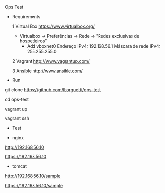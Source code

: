  Ops Test

* Requirements

	1 Virtual Box https://www.virtualbox.org/

	- Virtualbox -> Preferências -> Rede -> "Redes exclusivas de hospedeiros"
		- Add vboxnet0
			Endereço IPv4: 192.168.56.1
			Máscara de rede IPv4: 255.255.255.0

	2 Vagrant http://www.vagrantup.com/

	3 Ansible http://www.ansible.com/

* Run

 git clone https://github.com/lborguetti/ops-test

 cd ops-test

 vagrant up 

 vagrant ssh

* Test

 - nginx
 
 http://192.168.56.10

 https://192.168.56.10

 - tomcat
 
 http://192.168.56.10/sample

 https://192.168.56.10/sample
